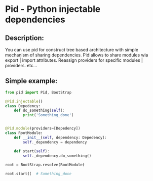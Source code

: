 # Pid - Python injectable dependencies

## Description:
You can use pid for construct tree based architecture with simple mechanism of sharing dependencies.
Pid allows to share modules wia export | import attributes. Reassign providers for specific modules | providers.
etc...

## Simple example:

```python
from pid import Pid, BootStrap

@Pid.injectable()
class Depedency:
    def do_something(self):
        print('Something_done')


@Pid.module(providers=[Depedency])
class RootModule:
    def __init__(self, dependency: Depedency):
        self._dependency = dependency

    def start(self):
        self._dependency.do_something()
        
root = BootStrap.resolve(RootModule)

root.start()  # Something_done
```
